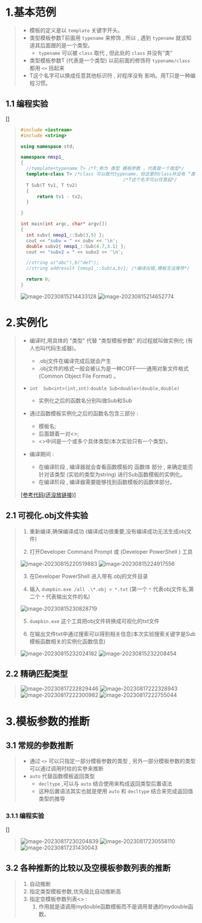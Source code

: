 # 1.基本范例

>- 模板的定义是以 `template` 关键字开头。
>- 类型模板参数T前面用 `typename` 来修饰 , 所以 , 遇到 `typename` 就该知道其后面跟的是一个类型。
>   - `typename` 可以被 `class` 取代 , 但此处的 `class` 并没有“类”
>- 类型模板参数T (代表是一个类型) 以前前面的修饰符 `typename/class` 都用 `<>` 括起来
>- T这个名字可以换成任意其他标识符 , 对程序没有 影响。用T只是一种编程习惯。
>



## 1.1 编程实验

[[]]()

>```c++
>#include <iostream>
>#include <string>
>
>using namespace std;
>
>namespace nmsp1_
>{
>	//template<typename T> /*T:称为 类型 模板参数 ，代表是一个类型*/
>	template<class T> /*class 可以取代typename，但这里的class并没有 “类” 的意思*/
>										/*T这个名字可以任意起*/
>	T Sub(T tv1, T tv2)
>	{
>		return tv1 - tv2;
>	}
>
>}
>
>int main(int argc, char* argv[])
>{
>	int subv{ nmsp1_::Sub(3,5) };
>	cout << "subv = " << subv << '\n';
>	double subv2{ nmsp1_::Sub(4.7,3.1) };
>	cout << "subv2 = " << subv2 << '\n';
>
>	//string a("abc"),b("def");
>	//string addresult {nmsp1_::Sub(a,b)}; /*编译出错,模板无法推导*/
>
>	return 0;
>}
>```
>
><img src="./assets/image-20230815214433128.png" alt="image-20230815214433128" />
>
><img src="./assets/image-20230815214652774.png" alt="image-20230815214652774" />

# 2.实例化

>- 编译时,用具体的 "类型" 代替 "类型模板参数" 的过程就叫做实例化 (有人也叫代码生成器)。
>   - .obj文件在编译完成后就会产生
>   - .obj文件的格式一般会被认为是一种COFF——通用对象文件格式 (Common Object File Format) 。
>
>- `int  Sub<int>(int,int)` `double Sub<double>(double,double)`
>   - 实例化之后的函数名分别叫做Sub<int>和Sub<double>
>
>- 通过函数模板实例化之后的函数名包含三部分 : 
>   - 模板名;
>   - 后面跟着一对<>; 
>   - <>中间是一个或多个具体类型(本次实验只有一个类型)。
>
>- 编译期间 : 
>   - 在编译阶段 , 编译器就会查看函数模板的 函数体 部分 , 来确定能否针对该类型 (实验的类型为string) 进行Sub函数模板的实例化。
>   - 在编译阶段 , 编译器需要能够找到函数模板的函数体部分。
>
>
>[[参考代码(还没放链接)]]()

## 2.1 可视化.obj文件实验

>1. 重新编译,确保编译成功 (编译成功很重要,没有编译成功无法生成obj文件) 
>
>2. 打开Developer Command Prompt 或 (Developer PowerShell ) 工具
>
> <img src="./assets/image-20230815220519883.png" alt="image-20230815220519883" />
>
> <img src="./assets/image-20230815224917556.png" alt="image-20230815224917556" />
>
>3. 在Developer PowerShell 进入带有.obj的文件目录
>
>4. 输入 `dumpbin.exe /all .\*.obj > *.txt` (第一个 `*` 代表obj文件名,第二个 `*` 代表输出文件的名)
>
> <img src="./assets/image-20230815230828719.png" alt="image-20230815230828719" />
>
>5. `dumpbin.exe` 这个工具把obj文件转换成可视化的txt文件
>
>6. 在输出文件txt中通过搜索可以得到相关信息(本次实验搜索关键字是Sub模板函数相关的实例化函数信息)
>
> <img src="./assets/image-20230815232024182.png" alt="image-20230815232024182" />
>
> <img src="./assets/image-20230815232208454.png" alt="image-20230815232208454" />

## 2.2 精确匹配类型

><img src="./assets/image-20230817222829446.png" alt="image-20230817222829446" />
>
><img src="./assets/image-20230817222328943.png" alt="image-20230817222328943" />
>
><img src="./assets/image-20230817222300982.png" alt="image-20230817222300982" />
>
><img src="./assets/image-20230817222755044.png" alt="image-20230817222755044" />

# 3.模板参数的推断

## 3.1 常规的参数推断

>- 通过 `<>` 可以只指定一部分模板参数的类型 , 另外一部分模板参数的类型可以通过调用时给的实参来推断
>- `auto` 代替函数模板返回类型
>   - `decltype` ,可以与 `auto` 结合使用来构成返回类型后置语法
>   - 这种后置语法其实也就是使用 `auto` 和 `decltype` 结合来完成返回值类型的推导

### 3.1.1 编程实验

[[]]()

><img src="./assets/image-20230817230204839.png" alt="image-20230817230204839" />
>
><img src="./assets/image-20230817230558110.png" alt="image-20230817230558110" />
>
><img src="./assets/image-20230817231430043.png" alt="image-20230817231430043" />

## 3.2 各种推断的比较以及空模板参数列表的推断

>1. 自动推断
>2. 指定类型模板参数,优先级比自动推断高
>3. 指定空模板参数列表<> : 
>    1. 作用就是请调用mydouble函数模板而不是调用普通的mydouble函数。

